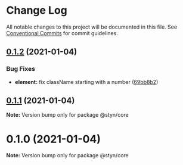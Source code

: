 # Change Log

All notable changes to this project will be documented in this file.
See [Conventional Commits](https://conventionalcommits.org) for commit guidelines.

## [0.1.2](https://github.com/renatorib/styn/compare/@styn/core@0.1.1...@styn/core@0.1.2) (2021-01-04)


### Bug Fixes

* **element:** fix className starting with a number ([69bb8b2](https://github.com/renatorib/styn/commit/69bb8b279f5c7d58fa3831ae179ce0d0c77d7384))





## [0.1.1](https://github.com/renatorib/styn/compare/@styn/core@0.1.0...@styn/core@0.1.1) (2021-01-04)

**Note:** Version bump only for package @styn/core





# 0.1.0 (2021-01-04)

**Note:** Version bump only for package @styn/core
